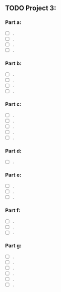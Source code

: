 ## TODO Project 3:


### Part a:

- [ ] .
- [ ] .
- [ ] .
- [ ] .

### Part b:

- [ ] .
- [ ] .
- [ ] .
- [ ] .

### Part c:

- [ ] .
- [ ] .
- [ ] .
- [ ] .
- [ ] .

### Part d:

- [ ] .

### Part e:

- [ ] .
- [ ] .
- [ ] .

### Part f:

- [ ] .
- [ ] .
- [ ] .

### Part g:

- [ ] .
- [ ] .
- [ ] .
- [ ] .
- [ ] .
- [ ] .
